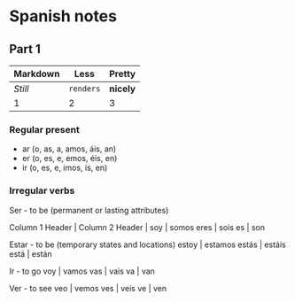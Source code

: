 # Spanish notes

## Part 1

Markdown | Less | Pretty
--- | --- | ---
*Still* | `renders` | **nicely**
1 | 2 | 3

### Regular present
- ar (o, as, a, amos, áis, an)
- er (o, es, e, emos, éis, en)
- ir (o, es, e, imos, is, en)

### Irregular verbs
Ser - to be (permanent or lasting attributes)

Column 1 Header | Column 2 Header |
soy | somos 
eres | sois 
es | son 

Estar - to be (temporary states and locations)
estoy | estamos
estás | estáis
está | están

Ir - to go
voy | vamos
vas | vais
va | van

Ver - to see
veo | vemos
ves | veis
ve | ven
